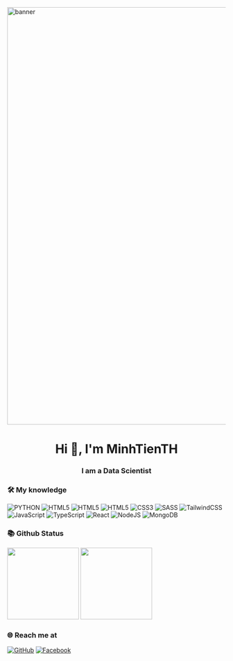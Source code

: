 <img alt="banner" style="width:100vw" src="https://www.codium.ai/wp-content/uploads/2023/10/how-does-code-integrity-work.gif">

<h1 align="center">Hi 👋, I'm MinhTienTH</h1>
<h3 align="center">I am a Data Scientist</h3>

### 🛠 My knowledge


![PYTHON](https://img.shields.io/badge/Python-%D33C43.svg?style=flat-square&logo=python&logoColor=blue)
![HTML5](https://img.shields.io/badge/C++-%23007ACC.svg?style=flat-square&logo=c++&logoColor=white)
![HTML5](https://img.shields.io/badge/MicrosoftSQLServer-%23323330.svg?style=flat-square&logo=microsoftsqlserver&logoColor=white)
![HTML5](https://img.shields.io/badge/html5-%23E34F26.svg?style=flat-square&logo=html5&logoColor=white)
![CSS3](https://img.shields.io/badge/css3-%231572B6.svg?style=flat-square&logo=css3&logoColor=white)
![SASS](https://img.shields.io/badge/SASS-hotpink.svg?style=flat-square&logo=SASS&logoColor=white)
![TailwindCSS](https://img.shields.io/badge/tailwindcss-%2338B2AC.svg?style=flat-square&logo=tailwind-css&logoColor=white)
![JavaScript](https://img.shields.io/badge/javascript-%23323330.svg?style=flat-square&logo=javascript&logoColor=%23F7DF1E)
![TypeScript](https://img.shields.io/badge/typescript-%23007ACC.svg?style=flat-square&logo=typescript&logoColor=white)
![React](https://img.shields.io/badge/react-%2320232a.svg?style=flat-square&logo=react&logoColor=%2361DAFB)
![NodeJS](https://img.shields.io/badge/node.js-6DA55F?style=flat-square&logo=node.js&logoColor=white)
![MongoDB](https://img.shields.io/badge/MongoDB-%234ea94b.svg?style=flat-square&logo=mongodb&logoColor=white)
### 📚 Github Status

<p>
  <img src="https://github-readme-stats.vercel.app/api/top-langs/?username=MinhTienTH&layout=compact&theme=tokyonight&langs_count=6" height="165">
  <img src="https://github-readme-stats.vercel.app/api?username=MinhTienTH&show_icons=true&theme=tokyonight" height="165">
</p>

### 🌐️ Reach me at
[![GitHub](https://img.shields.io/badge/github-%23121011.svg?style=for-the-badge&logo=github&logoColor=white)](https://github.com/MinhTienTH)
[![Facebook](https://img.shields.io/badge/Facebook-%231877F2.svg?style=for-the-badge&logo=Facebook&logoColor=white)](https://www.facebook.com/profile.php?id=100008750048347)
